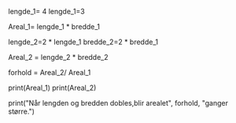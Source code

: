 lengde_1= 4
lengde_1=3

Areal_1= lengde_1 * bredde_1

lengde_2=2 * lengde_1
bredde_2=2 * bredde_1

Areal_2 = lengde_2 * bredde_2

forhold = Areal_2/ Areal_1

print(Areal_1)
print(Areal_2)

print("Når lengden og bredden dobles,blir arealet", forhold, "ganger større.")
